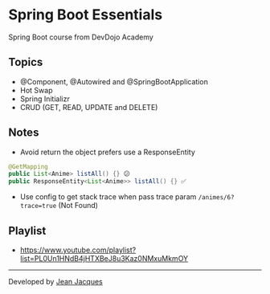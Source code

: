 # Spring Boot Essentials

Spring Boot course from DevDojo Academy

## Topics

- @Component, @Autowired and @SpringBootApplication
- Hot Swap
- Spring Initializr
- CRUD (GET, READ, UPDATE and DELETE)

## Notes

- Avoid return the object prefers use a ResponseEntity
``` java
@GetMapping
public List<Anime> listAll() {} 😕
public ResponseEntity<List<Anime>> listAll() {} ✅
```
- Use config to get stack trace when pass trace param
```/animes/6?trace=true``` (Not Found)

## Playlist

- https://www.youtube.com/playlist?list=PL0Un1HNdB4jHTXBeJ8u3Kaz0NMxuMkmOY

---
Developed by [Jean Jacques](https://github.com/jjeanjacques10)